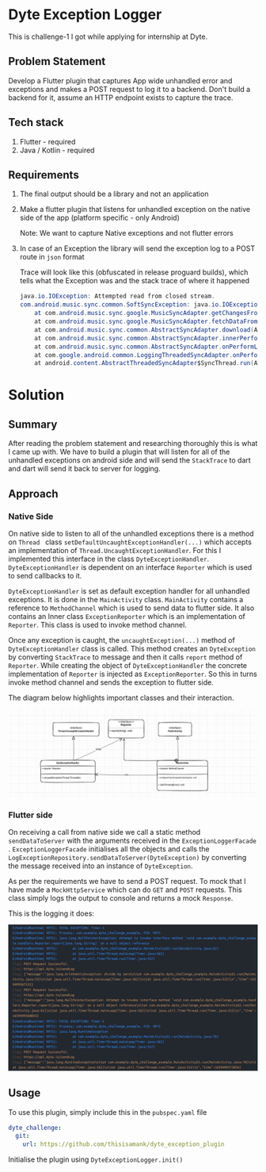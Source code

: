 # Dyte Exception Logger

This is challenge-1 I got while applying for internship at Dyte.

## Problem Statement

Develop a Flutter plugin that captures App wide unhandled error and exceptions and makes a POST request to log it to a backend. Don't build a backend for it, assume an HTTP endpoint exists to capture the trace.

## Tech stack

1. Flutter - required
2. Java / Kotlin - required

## Requirements

1. The final output should be a library and not an application

2. Make a flutter plugin that listens for unhandled exception on the native side of the app (platform specific - only Android)

   Note: We want to capture Native exceptions and not flutter errors

3. In case of an Exception the library will send the exception log to a POST route in `json` format

   Trace will look like this (obfuscated in release proguard builds), which tells what the Exception was and the stack trace of where it happened

   ```java
   java.io.IOException: Attempted read from closed stream.
   com.android.music.sync.common.SoftSyncException: java.io.IOException: Attempted read from closed stream.
       at com.android.music.sync.google.MusicSyncAdapter.getChangesFromServerAsDom(MusicSyncAdapter.java:545)
       at com.android.music.sync.google.MusicSyncAdapter.fetchDataFromServer(MusicSyncAdapter.java:488)
       at com.android.music.sync.common.AbstractSyncAdapter.download(AbstractSyncAdapter.java:417)
       at com.android.music.sync.common.AbstractSyncAdapter.innerPerformSync(AbstractSyncAdapter.java:313)
       at com.android.music.sync.common.AbstractSyncAdapter.onPerformLoggedSync(AbstractSyncAdapter.java:243)
       at com.google.android.common.LoggingThreadedSyncAdapter.onPerformSync(LoggingThreadedSyncAdapter.java:33)
       at android.content.AbstractThreadedSyncAdapter$SyncThread.run(AbstractThreadedSyncAdapter.java:164)
   ```



# Solution



## Summary

After reading the problem statement and researching thoroughly this is what I came up with. We have to build a plugin that will listen for all of the unhandled exceptions on android side and will send the `StackTrace` to dart and dart will send it back to server for logging.



## Approach

### Native Side 

On native side to listen to all of the unhandled exceptions there is a method on `Thread ` class `setDefaultUncaughtExceptionHandler(...)` which accepts an implementation of `Thread.UncaughtExceptionHandler`. For this I implemented this interface in the class `DyteExceptionHandler`.  `DyteExceptionHandler` is dependent on an interface `Reporter` which is used to send callbacks to it. 

`DyteExceptionHandler` is set as default exception handler for all unhandled exceptions. It is done in the `MainActivity` class. `MainActivity` contains a reference to `MethodChannel` which is used to send data to flutter side. It also contains an Inner class `ExceptionReporter` which is an implementation of `Reporter`. This class is used to invoke method channel.

Once any exception is caught, the `uncaughtException(...)` method of `DyteExceptionHandler` class is called. This method creates an `DyteException` by converting `StackTrace` to message and then it calls `report` method of `Reporter`.  While creating the object of `DyteExceptionHandler` the concrete implementation of `Reporter` is injected as `ExceptionReporter`. So this in turns invoke method channel and sends the exception to flutter side.



The diagram below highlights important classes and their interaction.

![diagram](./public/android_diagram.png) 



### Flutter side

On receiving a call from native side we call a static method `sendDataToServer` with the arguments received in the `ExceptionLoggerFacade` . `ExceptionLoggerFacade` initialises all the objects and calls the `LogExceptionRepository.sendDataToServer(DyteException)` by converting the message received into an instance of `DyteException`. 

As per the requirements we have to send a POST request. To mock that I have made a `MockHttpService` which can do `GET` and `POST` requests. This class simply logs the output to console and returns a mock `Response`.

This is the logging it does: 

![Logging screenshot](./public/screenshot.png)



## Usage

To use this plugin, simply include this in the `pubspec.yaml` file

```yaml
dyte_challenge:
  git: 
    url: https://github.com/thisisamank/dyte_exception_plugin
```

Initialise the plugin using `DyteExceptionLogger.init()`